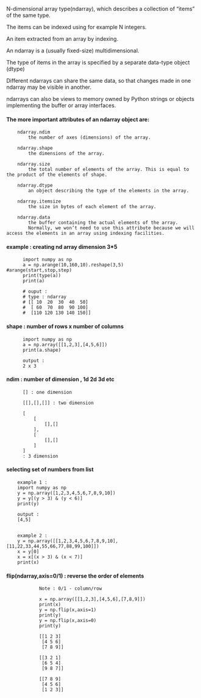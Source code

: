 N-dimensional array type(ndarray), which describes a collection of “items” of the same type. 

The items can be indexed using for example N integers.

An item extracted from an array by indexing.

An ndarray is a (usually fixed-size) multidimensional.

The type of items in the array is specified by a separate data-type object (dtype)

Different ndarrays can share the same data, so that changes made in one ndarray may be visible in another. 

ndarrays can also be views to memory owned by Python strings or objects implementing the buffer or array interfaces.

#### The more important attributes of an ndarray object are:

        ndarray.ndim
            the number of axes (dimensions) of the array.
        
        ndarray.shape
            the dimensions of the array.
        
        ndarray.size
            the total number of elements of the array. This is equal to the product of the elements of shape.
        
        ndarray.dtype
            an object describing the type of the elements in the array.
        
        ndarray.itemsize
            the size in bytes of each element of the array.
        
        ndarray.data
            the buffer containing the actual elements of the array. 
            Normally, we won’t need to use this attribute because we will access the elements in an array using indexing facilities. 
            
            
#### example : creating nd array dimension 3*5

          import numpy as np
          a = np.arange(10,160,10).reshape(3,5)       #arange(start,stop,step)
          print(type(a))
          print(a)
          
          # ouput : 
          # type : ndarray
          # [[ 10  20  30  40  50]
          #  [ 60  70  80  90 100]
          #  [110 120 130 140 150]]
          

#### shape : number of rows x number of columns

          import numpy as np
          a = np.array([[1,2,3],[4,5,6]])
          print(a.shape)

          output : 
          2 x 3
          
#### ndim : number of dimension , 1d 2d 3d etc

          [] : one dimension

          [[],[],[]] : two dimension

          [
              [
                  [],[]
              ],
              [
                  [],[]
              ]
          ]
          : 3 dimension

#### selecting set of numbers from list
        example 1 : 
        import numpy as np
        y = np.array([1,2,3,4,5,6,7,8,9,10])
        y = y[(y > 3) & (y < 6)]
        print(y)
        
        output : 
        [4,5]


        example 2 :
        y = np.array([[1,2,3,4,5,6,7,8,9,10],[11,22,33,44,55,66,77,88,99,100]])
        x = y[0]
        x = x[(x > 3) & (x < 7)]
        print(x)


#### flip(ndarray,axis=0/1) :  reverse the order of elements
                Note : 0/1 - column/row

                x = np.array([[1,2,3],[4,5,6],[7,8,9]])
                print(x)
                y = np.flip(x,axis=1)
                print(y)
                y = np.flip(x,axis=0)
                print(y)

                [[1 2 3]
                 [4 5 6]
                 [7 8 9]]
                
                [[3 2 1]
                 [6 5 4]
                 [9 8 7]]
                
                [[7 8 9]
                 [4 5 6]
                 [1 2 3]]

          
